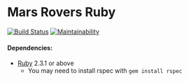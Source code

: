 # Mars Rovers Ruby

[![Build Status](https://semaphoreci.com/api/v1/seidelmaycon/mars-rovers-ruby/branches/master/badge.svg)](https://semaphoreci.com/seidelmaycon/mars-rovers-ruby)
[![Maintainability](https://api.codeclimate.com/v1/badges/17395d450a4f0ccc9f1d/maintainability)](https://codeclimate.com/github/seidelmaycon/mars-rovers-ruby/maintainability)

#### Dependencies:
* [Ruby](https://www.ruby-lang.org/en/) 2.3.1 or above
  * You may need to install rspec with `gem install rspec`
